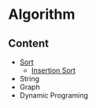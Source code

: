 # **Algorithm**

## **Content**

- [Sort](https://github.com/davidtsai0720/notes/tree/main/algorithm/sort)
  - [Insertion Sort](https://github.com/davidtsai0720/notes/blob/main/algorithm/sort/InsertionSort.cpp)
- String
- Graph
- Dynamic Programing
